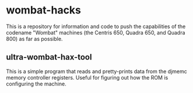 wombat-hacks
============
This is a repository for information and code to push the capabilities of the codename "Wombat" machines (the Centris 650, Quadra 650, and Quadra 800) as far as possible.

ultra-wombat-hax-tool
---------------------
This is a simple program that reads and pretty-prints data from the djmemc memory controller registers.  Useful for figuring out how the ROM is configuring the machine.
